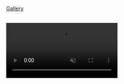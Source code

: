 <p><a href="http://kangaroo3d.com/gallery">Gallery</a></p>
<br/>

<video src="https://github.com/Dan-Piker/Dan-Piker.github.io/blob/master/animations/fieldlines/1168272509860552704-EDaJe8TX4AAk64M.mp4?raw=true" data-canonical-src="https://github.com/Dan-Piker/Dan-Piker.github.io/blob/master/animations/fieldlines/1168272509860552704-EDaJe8TX4AAk64M.mp4?raw=true" controls="controls" loop muted="muted" class="d-block rounded-bottom-2 border-top width-fit" style="max-height:750px;">
</video>
<br/>
